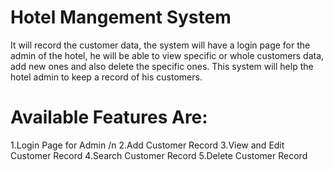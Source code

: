 # Hotel Mangement System
It will record the customer data, the system will have a login page for the admin of the hotel, he will be able to view specific or whole customers data, add new ones and also delete the specific ones. This system will help the hotel admin to keep a record of his customers. 

# Available Features Are:
1.Login Page for Admin /n
2.Add Customer Record
3.View and Edit Customer Record
4.Search Customer Record
5.Delete Customer Record

